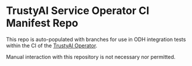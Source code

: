 # TrustyAI Service Operator CI Manifest Repo
This repo is auto-populated with branches for use in ODH integration tests within the CI of the [TrustyAI Operator](https://github.com/trustyai-explainability/trustyai-service-operator). 

Manual interaction with this repository is not necessary nor permitted. 
